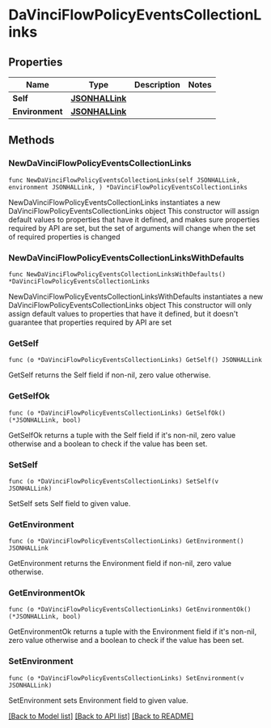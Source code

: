 # DaVinciFlowPolicyEventsCollectionLinks

## Properties

Name | Type | Description | Notes
------------ | ------------- | ------------- | -------------
**Self** | [**JSONHALLink**](JSONHALLink.md) |  | 
**Environment** | [**JSONHALLink**](JSONHALLink.md) |  | 

## Methods

### NewDaVinciFlowPolicyEventsCollectionLinks

`func NewDaVinciFlowPolicyEventsCollectionLinks(self JSONHALLink, environment JSONHALLink, ) *DaVinciFlowPolicyEventsCollectionLinks`

NewDaVinciFlowPolicyEventsCollectionLinks instantiates a new DaVinciFlowPolicyEventsCollectionLinks object
This constructor will assign default values to properties that have it defined,
and makes sure properties required by API are set, but the set of arguments
will change when the set of required properties is changed

### NewDaVinciFlowPolicyEventsCollectionLinksWithDefaults

`func NewDaVinciFlowPolicyEventsCollectionLinksWithDefaults() *DaVinciFlowPolicyEventsCollectionLinks`

NewDaVinciFlowPolicyEventsCollectionLinksWithDefaults instantiates a new DaVinciFlowPolicyEventsCollectionLinks object
This constructor will only assign default values to properties that have it defined,
but it doesn't guarantee that properties required by API are set

### GetSelf

`func (o *DaVinciFlowPolicyEventsCollectionLinks) GetSelf() JSONHALLink`

GetSelf returns the Self field if non-nil, zero value otherwise.

### GetSelfOk

`func (o *DaVinciFlowPolicyEventsCollectionLinks) GetSelfOk() (*JSONHALLink, bool)`

GetSelfOk returns a tuple with the Self field if it's non-nil, zero value otherwise
and a boolean to check if the value has been set.

### SetSelf

`func (o *DaVinciFlowPolicyEventsCollectionLinks) SetSelf(v JSONHALLink)`

SetSelf sets Self field to given value.


### GetEnvironment

`func (o *DaVinciFlowPolicyEventsCollectionLinks) GetEnvironment() JSONHALLink`

GetEnvironment returns the Environment field if non-nil, zero value otherwise.

### GetEnvironmentOk

`func (o *DaVinciFlowPolicyEventsCollectionLinks) GetEnvironmentOk() (*JSONHALLink, bool)`

GetEnvironmentOk returns a tuple with the Environment field if it's non-nil, zero value otherwise
and a boolean to check if the value has been set.

### SetEnvironment

`func (o *DaVinciFlowPolicyEventsCollectionLinks) SetEnvironment(v JSONHALLink)`

SetEnvironment sets Environment field to given value.



[[Back to Model list]](../README.md#documentation-for-models) [[Back to API list]](../README.md#documentation-for-api-endpoints) [[Back to README]](../README.md)


